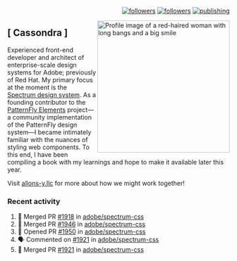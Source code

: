 <p align="right"><a rel="me" href="https://front-end.social/@castastrophe">
    <img alt="followers" title="Follow me on Mastodon" src="https://img.shields.io/mastodon/follow/109297102751309835?domain=https%3A%2F%2Ffront-end.social&label=Follow&logo=mastodon&logoColor=white&style=for-the-badge&labelColor=008080&color=006969"/></a>
  <a href="https://codepen.io/castastrophe/">
    <img alt="followers" title="Follow me on CodePen" src="https://img.shields.io/badge/16-1?color=640464&labelColor=7c007c&style=for-the-badge&logo=codepen&label=Follow"/></a>
<a href="https://castastrophe.medium.com/">
    <img alt="publishing" title="View articles on Medium" src="https://img.shields.io/badge/107-1?color=666&labelColor=444&label=subscribe&logo=medium&logoColor=white&style=for-the-badge"/></a>
    </p>
    
<img align="right" src="https://user-images.githubusercontent.com/1840295/209837133-f6b4d7a5-2117-4634-83b8-a635fb49a96a.png" height="300" alt="Profile image of a red-haired woman with long bangs and a big smile">

## [&nbsp;Cassondra&nbsp;]
    
Experienced front-end developer and architect of enterprise-scale design systems for Adobe; previously of Red Hat. My primary focus at the moment is the [Spectrum design system](https://github.com/adobe/spectrum-css). As a founding contributor to the [PatternFly&nbsp;Elements](https://github.com/patternfly/patternfly-elements) project&mdash;a community implementation of the PatternFly design system&mdash;I became intimately familiar with the nuances of styling web components. To this end, I have been compiling a book with my learnings and hope to make it available later this year.

Visit [allons-y.llc](http://allons-y.llc/) for more about how we might work together!

### Recent activity

<!--START_SECTION:activity-->
1. 🎉 Merged PR [#1918](https://github.com/adobe/spectrum-css/pull/1918) in [adobe/spectrum-css](https://github.com/adobe/spectrum-css)
2. 🎉 Merged PR [#1946](https://github.com/adobe/spectrum-css/pull/1946) in [adobe/spectrum-css](https://github.com/adobe/spectrum-css)
3. 💪 Opened PR [#1950](https://github.com/adobe/spectrum-css/pull/1950) in [adobe/spectrum-css](https://github.com/adobe/spectrum-css)
4. 🗣 Commented on [#1921](https://github.com/adobe/spectrum-css/issues/1921) in [adobe/spectrum-css](https://github.com/adobe/spectrum-css)
5. 🎉 Merged PR [#1921](https://github.com/adobe/spectrum-css/pull/1921) in [adobe/spectrum-css](https://github.com/adobe/spectrum-css)
<!--END_SECTION:activity-->
